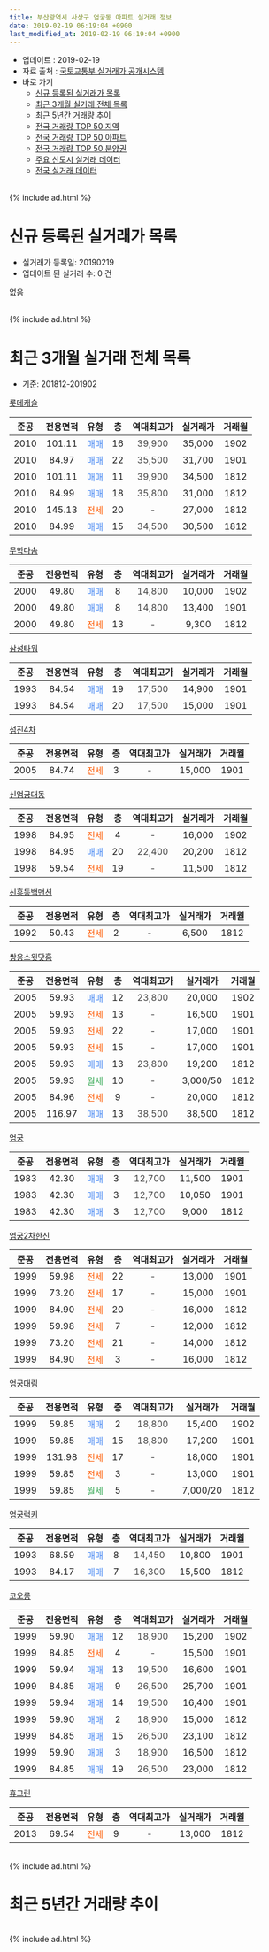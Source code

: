 ```yaml
---
title: 부산광역시 사상구 엄궁동 아파트 실거래 정보
date: 2019-02-19 06:19:04 +0900
last_modified_at: 2019-02-19 06:19:04 +0900
---
```


* 업데이트 : 2019-02-19
* 자료 출처 : [국토교통부 실거래가 공개시스템](http://rt.molit.go.kr)
* 바로 가기
    * [신규 등록된 실거래가 목록](#신규-등록된-실거래가-목록)
    * [최근 3개월 실거래 전체 목록](#최근-3개월-실거래-전체-목록)
    * [최근 5년간 거래량 추이](#최근-5년간-거래량-추이)
    * [전국 거래량 TOP 50 지역](https://ayogom.github.io/apt-trade-info/최근-3개월-전국에서-가장-거래가-많이-발생한-지역)
    * [전국 거래량 TOP 50 아파트](https://ayogom.github.io/apt-trade-info/최근-3개월-전국에서-가장-거래가-많이-발생한-아파트)
    * [전국 거래량 TOP 50 분양권](https://ayogom.github.io/apt-trade-info/최근-3개월-전국에서-가장-거래가-많이-발생한-분양권)
    * [주요 신도시 실거래 데이터](https://ayogom.github.io/apt-trade-info/주요-신도시)
    * [전국 실거래 데이터](https://ayogom.github.io/apt-trade-info/전국)
<br>
{% include ad.html %}
<br>

# 신규 등록된 실거래가 목록
* 실거래가 등록일: 20190219
* 업데이트 된 실거래 수: 0 건

없음

<br>
{% include ad.html %}
<br>

# 최근 3개월 실거래 전체 목록
* 기준: 201812-201902


[롯데캐슬](https://search.naver.com/search.naver?query=%EB%B6%80%EC%82%B0%EA%B4%91%EC%97%AD%EC%8B%9C+%EC%82%AC%EC%83%81%EA%B5%AC+%EC%97%84%EA%B6%81%EB%8F%99+%EB%A1%AF%EB%8D%B0%EC%BA%90%EC%8A%AC)

|준공|전용면적|유형|층|역대최고가|실거래가|거래월|
|:---:|:---:|:---:|:---:|:---:|:---:|:---:|
|2010|101.11|<span style="color:#4285f3">매매</span>|16|<span style="color:#444444">39,900</span>|35,000|1902|
|2010|84.97|<span style="color:#4285f3">매매</span>|22|<span style="color:#444444">35,500</span>|31,700|1901|
|2010|101.11|<span style="color:#4285f3">매매</span>|11|<span style="color:#444444">39,900</span>|34,500|1812|
|2010|84.99|<span style="color:#4285f3">매매</span>|18|<span style="color:#444444">35,800</span>|31,000|1812|
|2010|145.13|<span style="color:#ff5a00">전세</span>|20|<span style="color:#444444">-</span>|27,000|1812|
|2010|84.99|<span style="color:#4285f3">매매</span>|15|<span style="color:#444444">34,500</span>|30,500|1812|

[무학다솜](https://search.naver.com/search.naver?query=%EB%B6%80%EC%82%B0%EA%B4%91%EC%97%AD%EC%8B%9C+%EC%82%AC%EC%83%81%EA%B5%AC+%EC%97%84%EA%B6%81%EB%8F%99+%EB%AC%B4%ED%95%99%EB%8B%A4%EC%86%9C)

|준공|전용면적|유형|층|역대최고가|실거래가|거래월|
|:---:|:---:|:---:|:---:|:---:|:---:|:---:|
|2000|49.80|<span style="color:#4285f3">매매</span>|8|<span style="color:#444444">14,800</span>|10,000|1902|
|2000|49.80|<span style="color:#4285f3">매매</span>|8|<span style="color:#444444">14,800</span>|13,400|1901|
|2000|49.80|<span style="color:#ff5a00">전세</span>|13|<span style="color:#444444">-</span>|9,300|1812|

[삼성타워](https://search.naver.com/search.naver?query=%EB%B6%80%EC%82%B0%EA%B4%91%EC%97%AD%EC%8B%9C+%EC%82%AC%EC%83%81%EA%B5%AC+%EC%97%84%EA%B6%81%EB%8F%99+%EC%82%BC%EC%84%B1%ED%83%80%EC%9B%8C)

|준공|전용면적|유형|층|역대최고가|실거래가|거래월|
|:---:|:---:|:---:|:---:|:---:|:---:|:---:|
|1993|84.54|<span style="color:#4285f3">매매</span>|19|<span style="color:#444444">17,500</span>|14,900|1901|
|1993|84.54|<span style="color:#4285f3">매매</span>|20|<span style="color:#444444">17,500</span>|15,000|1901|

[섬진4차](https://search.naver.com/search.naver?query=%EB%B6%80%EC%82%B0%EA%B4%91%EC%97%AD%EC%8B%9C+%EC%82%AC%EC%83%81%EA%B5%AC+%EC%97%84%EA%B6%81%EB%8F%99+%EC%84%AC%EC%A7%844%EC%B0%A8)

|준공|전용면적|유형|층|역대최고가|실거래가|거래월|
|:---:|:---:|:---:|:---:|:---:|:---:|:---:|
|2005|84.74|<span style="color:#ff5a00">전세</span>|3|<span style="color:#444444">-</span>|15,000|1901|

[신엄궁대동](https://search.naver.com/search.naver?query=%EB%B6%80%EC%82%B0%EA%B4%91%EC%97%AD%EC%8B%9C+%EC%82%AC%EC%83%81%EA%B5%AC+%EC%97%84%EA%B6%81%EB%8F%99+%EC%8B%A0%EC%97%84%EA%B6%81%EB%8C%80%EB%8F%99)

|준공|전용면적|유형|층|역대최고가|실거래가|거래월|
|:---:|:---:|:---:|:---:|:---:|:---:|:---:|
|1998|84.95|<span style="color:#ff5a00">전세</span>|4|<span style="color:#444444">-</span>|16,000|1902|
|1998|84.95|<span style="color:#4285f3">매매</span>|20|<span style="color:#444444">22,400</span>|20,200|1812|
|1998|59.54|<span style="color:#ff5a00">전세</span>|19|<span style="color:#444444">-</span>|11,500|1812|

[신흥동백맨션](https://search.naver.com/search.naver?query=%EB%B6%80%EC%82%B0%EA%B4%91%EC%97%AD%EC%8B%9C+%EC%82%AC%EC%83%81%EA%B5%AC+%EC%97%84%EA%B6%81%EB%8F%99+%EC%8B%A0%ED%9D%A5%EB%8F%99%EB%B0%B1%EB%A7%A8%EC%85%98)

|준공|전용면적|유형|층|역대최고가|실거래가|거래월|
|:---:|:---:|:---:|:---:|:---:|:---:|:---:|
|1992|50.43|<span style="color:#ff5a00">전세</span>|2|<span style="color:#444444">-</span>|6,500|1812|

[쌍용스윗닷홈](https://search.naver.com/search.naver?query=%EB%B6%80%EC%82%B0%EA%B4%91%EC%97%AD%EC%8B%9C+%EC%82%AC%EC%83%81%EA%B5%AC+%EC%97%84%EA%B6%81%EB%8F%99+%EC%8C%8D%EC%9A%A9%EC%8A%A4%EC%9C%97%EB%8B%B7%ED%99%88)

|준공|전용면적|유형|층|역대최고가|실거래가|거래월|
|:---:|:---:|:---:|:---:|:---:|:---:|:---:|
|2005|59.93|<span style="color:#4285f3">매매</span>|12|<span style="color:#444444">23,800</span>|20,000|1902|
|2005|59.93|<span style="color:#ff5a00">전세</span>|13|<span style="color:#444444">-</span>|16,500|1901|
|2005|59.93|<span style="color:#ff5a00">전세</span>|22|<span style="color:#444444">-</span>|17,000|1901|
|2005|59.93|<span style="color:#ff5a00">전세</span>|15|<span style="color:#444444">-</span>|17,000|1901|
|2005|59.93|<span style="color:#4285f3">매매</span>|13|<span style="color:#444444">23,800</span>|19,200|1812|
|2005|59.93|<span style="color:#34a853">월세</span>|10|<span style="color:#444444">-</span>|3,000/50|1812|
|2005|84.96|<span style="color:#ff5a00">전세</span>|9|<span style="color:#444444">-</span>|20,000|1812|
|2005|116.97|<span style="color:#4285f3">매매</span>|13|<span style="color:#444444">38,500</span>|38,500|1812|

[엄궁](https://search.naver.com/search.naver?query=%EB%B6%80%EC%82%B0%EA%B4%91%EC%97%AD%EC%8B%9C+%EC%82%AC%EC%83%81%EA%B5%AC+%EC%97%84%EA%B6%81%EB%8F%99+%EC%97%84%EA%B6%81)

|준공|전용면적|유형|층|역대최고가|실거래가|거래월|
|:---:|:---:|:---:|:---:|:---:|:---:|:---:|
|1983|42.30|<span style="color:#4285f3">매매</span>|3|<span style="color:#444444">12,700</span>|11,500|1901|
|1983|42.30|<span style="color:#4285f3">매매</span>|3|<span style="color:#444444">12,700</span>|10,050|1901|
|1983|42.30|<span style="color:#4285f3">매매</span>|3|<span style="color:#444444">12,700</span>|9,000|1812|

[엄궁2차한신](https://search.naver.com/search.naver?query=%EB%B6%80%EC%82%B0%EA%B4%91%EC%97%AD%EC%8B%9C+%EC%82%AC%EC%83%81%EA%B5%AC+%EC%97%84%EA%B6%81%EB%8F%99+%EC%97%84%EA%B6%812%EC%B0%A8%ED%95%9C%EC%8B%A0)

|준공|전용면적|유형|층|역대최고가|실거래가|거래월|
|:---:|:---:|:---:|:---:|:---:|:---:|:---:|
|1999|59.98|<span style="color:#ff5a00">전세</span>|22|<span style="color:#444444">-</span>|13,000|1901|
|1999|73.20|<span style="color:#ff5a00">전세</span>|17|<span style="color:#444444">-</span>|15,000|1901|
|1999|84.90|<span style="color:#ff5a00">전세</span>|20|<span style="color:#444444">-</span>|16,000|1812|
|1999|59.98|<span style="color:#ff5a00">전세</span>|7|<span style="color:#444444">-</span>|12,000|1812|
|1999|73.20|<span style="color:#ff5a00">전세</span>|21|<span style="color:#444444">-</span>|14,000|1812|
|1999|84.90|<span style="color:#ff5a00">전세</span>|3|<span style="color:#444444">-</span>|16,000|1812|

[엄궁대림](https://search.naver.com/search.naver?query=%EB%B6%80%EC%82%B0%EA%B4%91%EC%97%AD%EC%8B%9C+%EC%82%AC%EC%83%81%EA%B5%AC+%EC%97%84%EA%B6%81%EB%8F%99+%EC%97%84%EA%B6%81%EB%8C%80%EB%A6%BC)

|준공|전용면적|유형|층|역대최고가|실거래가|거래월|
|:---:|:---:|:---:|:---:|:---:|:---:|:---:|
|1999|59.85|<span style="color:#4285f3">매매</span>|2|<span style="color:#444444">18,800</span>|15,400|1902|
|1999|59.85|<span style="color:#4285f3">매매</span>|15|<span style="color:#444444">18,800</span>|17,200|1901|
|1999|131.98|<span style="color:#ff5a00">전세</span>|17|<span style="color:#444444">-</span>|18,000|1901|
|1999|59.85|<span style="color:#ff5a00">전세</span>|3|<span style="color:#444444">-</span>|13,000|1901|
|1999|59.85|<span style="color:#34a853">월세</span>|5|<span style="color:#444444">-</span>|7,000/20|1812|

[엄궁럭키](https://search.naver.com/search.naver?query=%EB%B6%80%EC%82%B0%EA%B4%91%EC%97%AD%EC%8B%9C+%EC%82%AC%EC%83%81%EA%B5%AC+%EC%97%84%EA%B6%81%EB%8F%99+%EC%97%84%EA%B6%81%EB%9F%AD%ED%82%A4)

|준공|전용면적|유형|층|역대최고가|실거래가|거래월|
|:---:|:---:|:---:|:---:|:---:|:---:|:---:|
|1993|68.59|<span style="color:#4285f3">매매</span>|8|<span style="color:#444444">14,450</span>|10,800|1901|
|1993|84.17|<span style="color:#4285f3">매매</span>|7|<span style="color:#444444">16,300</span>|15,500|1812|

[코오롱](https://search.naver.com/search.naver?query=%EB%B6%80%EC%82%B0%EA%B4%91%EC%97%AD%EC%8B%9C+%EC%82%AC%EC%83%81%EA%B5%AC+%EC%97%84%EA%B6%81%EB%8F%99+%EC%BD%94%EC%98%A4%EB%A1%B1)

|준공|전용면적|유형|층|역대최고가|실거래가|거래월|
|:---:|:---:|:---:|:---:|:---:|:---:|:---:|
|1999|59.90|<span style="color:#4285f3">매매</span>|12|<span style="color:#444444">18,900</span>|15,200|1902|
|1999|84.85|<span style="color:#ff5a00">전세</span>|4|<span style="color:#444444">-</span>|15,500|1901|
|1999|59.94|<span style="color:#4285f3">매매</span>|13|<span style="color:#444444">19,500</span>|16,600|1901|
|1999|84.85|<span style="color:#4285f3">매매</span>|9|<span style="color:#444444">26,500</span>|25,700|1901|
|1999|59.94|<span style="color:#4285f3">매매</span>|14|<span style="color:#444444">19,500</span>|16,400|1901|
|1999|59.90|<span style="color:#4285f3">매매</span>|2|<span style="color:#444444">18,900</span>|15,000|1812|
|1999|84.85|<span style="color:#4285f3">매매</span>|15|<span style="color:#444444">26,500</span>|23,100|1812|
|1999|59.90|<span style="color:#4285f3">매매</span>|3|<span style="color:#444444">18,900</span>|16,500|1812|
|1999|84.85|<span style="color:#4285f3">매매</span>|19|<span style="color:#444444">26,500</span>|23,000|1812|


<script async src="//pagead2.googlesyndication.com/pagead/js/adsbygoogle.js"></script>
<!-- 기본 -->
<ins class="adsbygoogle"
     style="display:block"
     data-ad-client="ca-pub-2446590836940007"
     data-ad-slot="1659523306"
     data-ad-format="auto"
     data-full-width-responsive="true"></ins>
<script>
(adsbygoogle = window.adsbygoogle || []).push({});
</script>


[휴그린](https://search.naver.com/search.naver?query=%EB%B6%80%EC%82%B0%EA%B4%91%EC%97%AD%EC%8B%9C+%EC%82%AC%EC%83%81%EA%B5%AC+%EC%97%84%EA%B6%81%EB%8F%99+%ED%9C%B4%EA%B7%B8%EB%A6%B0)

|준공|전용면적|유형|층|역대최고가|실거래가|거래월|
|:---:|:---:|:---:|:---:|:---:|:---:|:---:|
|2013|69.54|<span style="color:#ff5a00">전세</span>|9|<span style="color:#444444">-</span>|13,000|1812|


<br>
{% include ad.html %}
<br>

# 최근 5년간 거래량 추이


<div style="width:100%;">
    <canvas id="deal_progress" height="200"></canvas>
</div>

<script>
new Chart(document.getElementById("deal_progress"), {
    type: 'line',
    data: {
        labels: ['201402','201403','201404','201405','201406','201407','201408','201409','201410','201411','201412','201501','201502','201503','201504','201505','201506','201507','201508','201509','201510','201511','201512','201601','201602','201603','201604','201605','201606','201607','201608','201609','201610','201611','201612','201701','201702','201703','201704','201705','201706','201707','201708','201709','201710','201711','201712','201801','201802','201803','201804','201805','201806','201807','201808','201809','201810','201811','201812','201901','201902'],
        datasets: [{
            label: '매매',
            pointRadius: 1,
            data: [56, 64, 49, 28, 46, 33, 46, 55, 61, 39, 36, 40, 41, 63, 63, 43, 34, 63, 42, 47, 46, 41, 45, 27, 27, 50, 71, 37, 51, 70, 55, 49, 58, 50, 46, 21, 38, 34, 24, 34, 42, 47, 34, 29, 31, 29, 13, 24, 13, 40, 14, 25, 13, 10, 21, 23, 28, 23, 12, 11, 5],
            borderColor: "rgba(255, 201, 14, 1)",
            backgroundColor: "rgba(255, 201, 14, 0.5)",
            fill: false,
            lineTension: 0
        },{
            label: '전월세',
            pointRadius: 1,
            data: [21, 22, 23, 33, 33, 18, 17, 14, 29, 18, 17, 15, 18, 31, 18, 31, 28, 27, 22, 14, 17, 8, 33, 23, 18, 24, 27, 19, 26, 15, 16, 22, 22, 20, 18, 10, 27, 17, 15, 28, 11, 19, 18, 15, 13, 21, 19, 23, 17, 25, 21, 17, 20, 15, 11, 21, 19, 12, 12, 9, 1],
            borderColor: "rgba(0, 141, 185, 1)",
            backgroundColor: "rgba(0, 141, 185, 0.5)",
            fill: false,
            lineTension: 0
        }
        ]
    },
    options: {
        responsive: true,
        title: {
            display: false
        },
        tooltips: {
            mode: 'index',
            intersect: false
        },
        hover: {
            mode: 'nearest',
            intersect: true
        },
        scales: {
            xAxes: [{
                display: true,
                scaleLabel: {
                    display: true,
                    labelString: '년/월'
                }
            }],
            yAxes: [{
                display: true,
                ticks: {
                    suggestedMin: 0,
                },
                scaleLabel: {
                    display: true,
                    labelString: '실거래 수'
                }
            }]
        }
    }
});

</script>


<br>
{% include ad.html %}
<br>

